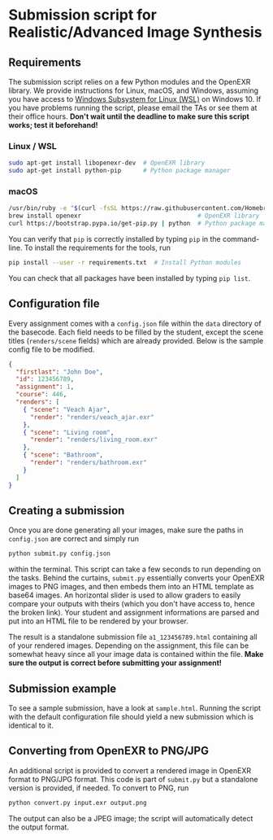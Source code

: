 # Submission script for Realistic/Advanced Image Synthesis

## Requirements

The submission script relies on a few Python modules and the OpenEXR library. We provide instructions for Linux, macOS, and Windows, assuming you have access to [Windows Subsystem for Linux (WSL)](https://docs.microsoft.com/en-us/windows/wsl/install-win10) on Windows 10. If you have problems running the script, please email the TAs or see them at their office hours. __Don't wait until the deadline to make sure this script works; test it beforehand!__

### Linux / WSL
```bash
sudo apt-get install libopenexr-dev  # OpenEXR library
sudo apt-get install python-pip      # Python package manager
```

### macOS

```bash
/usr/bin/ruby -e "$(curl -fsSL https://raw.githubusercontent.com/Homebrew/install/master/install)"  # Homebrew
brew install openexr                                # OpenEXR library
curl https://bootstrap.pypa.io/get-pip.py | python  # Python package manager
```

You can verify that `pip` is correctly installed by typing `pip` in the command-line. To install the requirements for the tools, run
```bash
pip install --user -r requirements.txt  # Install Python modules
```
You can check that all packages have been installed by typing `pip list`.

## Configuration file

Every assignment comes with a `config.json` file within the `data` directory of the basecode. Each field needs to be filled by the student, except the scene titles (`renders/scene` fields) which are already provided. Below is the sample config file to be modified.

```JSON
{
  "firstlast": "John Doe",
  "id": 123456789,
  "assignment": 1,
  "course": 446,
  "renders": [
    { "scene": "Veach Ajar",
      "render": "renders/veach_ajar.exr"
    },
    { "scene": "Living room",
      "render": "renders/living_room.exr"
    },
    { "scene": "Bathroom",
      "render": "renders/bathroom.exr"
    }
  ]
}
```

## Creating a submission

Once you are done generating all your images, make sure the paths in `config.json` are correct and simply run
```bash
python submit.py config.json
```

within the terminal. This script can take a few seconds to run depending on the tasks. Behind the curtains, `submit.py` essentially converts your OpenEXR images to PNG images, and then embeds them into an HTML template as base64 images. An horizontal slider is used to allow graders to easily compare your outputs with theirs (which you don't have access to, hence the broken link). Your student and assignment informations are parsed and put into an HTML file to be rendered by your browser.

The result is a standalone submission file `a1_123456789.html` containing all of your rendered images. Depending on the assignment, this file can be somewhat heavy since all your image data is contained within the file. __Make sure the output is correct before submitting your assignment!__

## Submission example

To see a sample submission, have a look at `sample.html`. Running the script with the default configuration file should yield a new submission which is identical to it.

## Converting from OpenEXR to PNG/JPG

An additional script is provided to convert a rendered image in OpenEXR format to PNG/JPG format. This code is part of `submit.py` but a standalone version is provided, if needed. To convert to PNG, run

```bash
python convert.py input.exr output.png
```
The output can also be a JPEG image; the script will automatically detect the output format.
